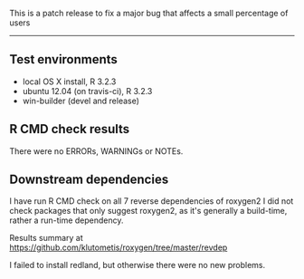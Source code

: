 This is a patch release to fix a major bug that affects a small percentage of users

---

## Test environments
* local OS X install, R 3.2.3
* ubuntu 12.04 (on travis-ci), R 3.2.3
* win-builder (devel and release)

## R CMD check results
There were no ERRORs, WARNINGs or NOTEs.

## Downstream dependencies

I have run R CMD check on all 7 reverse dependencies of roxygen2 
I did not check packages that only suggest roxygen2, as it's generally a 
build-time, rather a run-time dependency.

Results summary at https://github.com/klutometis/roxygen/tree/master/revdep

I failed to install redland, but otherwise there were no new problems.
